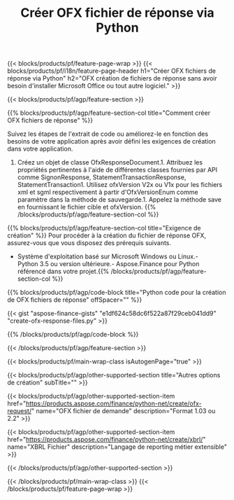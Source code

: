 ﻿---
title: Créer OFX fichier de réponse via Python
description: Exemple de code pour la création du fichier de réponses OFX. Utilisez l'exemple de code API pour la génération de fichiers de réponse par lots OFX dans les applications basées sur Python. 
url: /fr/python-net/create/ofx-response/
family: finance
platformtag: python
feature: create
informat: OFX Response
outformat: 
otherformats: OFX Response
---
{{< blocks/products/pf/feature-page-wrap >}}
{{< blocks/products/pf/i18n/feature-page-header h1="Créer OFX fichiers de réponse via Python" h2="OFX création de fichiers de réponse sans avoir besoin d\'installer Microsoft Office ou tout autre logiciel." >}}

{{< blocks/products/pf/agp/feature-section >}}

{{% blocks/products/pf/agp/feature-section-col title="Comment créer OFX fichiers de réponse" %}}

Suivez les étapes de l'extrait de code ou améliorez-le en fonction des besoins de votre application après avoir défini les exigences de création dans votre application.

1. Créez un objet de classe OfxResponseDocument.1. Attribuez les propriétés pertinentes à l'aide de différentes classes fournies par API comme SignonResponse, StatementTransactionResponse, StatementTransaction1. Utilisez ofxVersion V2x ou V1x pour les fichiers xml et sgml respectivement à partir d'OfxVersionEnum comme paramètre dans la méthode de sauvegarde.1. Appelez la méthode save en fournissant le fichier cible et ofxVersion.
{{% /blocks/products/pf/agp/feature-section-col %}}

{{% blocks/products/pf/agp/feature-section-col title="Exigence de création" %}}
Pour procéder à la création du fichier de réponse OFX, assurez-vous que vous disposez des prérequis suivants. 
- Système d'exploitation basé sur Microsoft Windows ou Linux.- Python 3.5 ou version ultérieure.- Aspose.Finance pour Python référencé dans votre projet.{{% /blocks/products/pf/agp/feature-section-col %}}

{{% blocks/products/pf/agp/code-block title="Python code pour la création de OFX fichiers de réponse" offSpacer="" %}}

{{< gist "aspose-finance-gists" "e1df624c58dc6f522a87f29ceb041dd9" "create-ofx-response-files.py" >}}

{{% /blocks/products/pf/agp/code-block %}}

{{< /blocks/products/pf/agp/feature-section >}}

{{< blocks/products/pf/main-wrap-class isAutogenPage="true" >}}

{{< blocks/products/pf/agp/other-supported-section title="Autres options de création" subTitle="" >}}

{{< blocks/products/pf/agp/other-supported-section-item href="https://products.aspose.com/finance/python-net/create/ofx-request/" name="OFX fichier de demande" description="Format 1.03 ou 2.2" >}}

{{< blocks/products/pf/agp/other-supported-section-item href="https://products.aspose.com/finance/python-net/create/xbrl/" name="XBRL Fichier" description="Langage de reporting métier extensible" >}}

{{< /blocks/products/pf/agp/other-supported-section >}}

{{< /blocks/products/pf/main-wrap-class >}}
{{< /blocks/products/pf/feature-page-wrap >}}